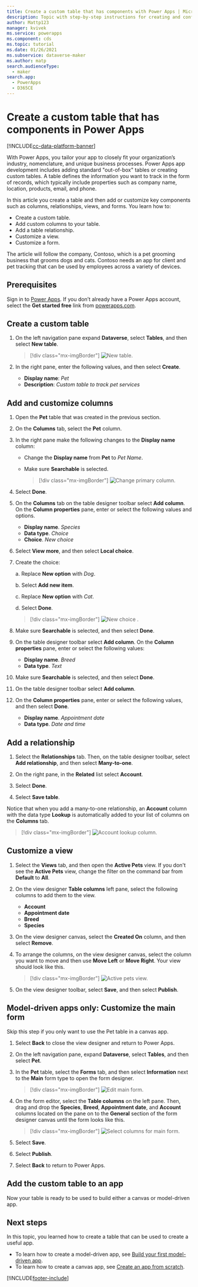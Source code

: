 ```yaml
---
title: Create a custom table that has components with Power Apps | Microsoft Docs
description: Topic with step-by-step instructions for creating and configuring a table to use with a Power Apps app.
author: Mattp123
manager: kvivek
ms.service: powerapps
ms.component: cds
ms.topic: tutorial
ms.date: 01/26/2021
ms.subservice: dataverse-maker
ms.author: matp
search.audienceType: 
  - maker
search.app: 
  - PowerApps
  - D365CE
---
```


# Create a custom table that has components in Power Apps

[!INCLUDE[cc-data-platform-banner](../../includes/cc-data-platform-banner.md)]

With Power Apps, you tailor your app to closely fit your organization’s industry, nomenclature, and unique business processes. Power Apps app development includes adding standard "out-of-box" tables or creating custom tables. A table defines the information you want to track in the form of records, which typically include properties such as company name, location, products, email, and phone.

In this article you create a table and then add or customize key components such as columns, relationships, views, and forms. You learn how to:

- Create a custom table.
- Add custom columns to your table.
- Add a table relationship.
- Customize a view.
- Customize a form.

The article will follow the company, Contoso, which is a pet grooming business that grooms dogs and cats. Contoso needs an app for client and pet tracking that can be used by employees across a variety of devices.

## Prerequisites

Sign in to [Power Apps](https://make.powerapps.com/?utm_source=padocs&utm_medium=linkinadoc&utm_campaign=referralsfromdoc). If you don’t already have a Power Apps account, select the **Get started free** link from [powerapps.com](https://make.powerapps.com/?utm_source=padocs&utm_medium=linkinadoc&utm_campaign=referralsfromdoc).

## Create a custom table

1. On the left navigation pane expand **Dataverse**, select **Tables**, and then select **New table**.

    > [!div class="mx-imgBorder"] 
    > ![New table.](media/create-custom-entity/create-new-entity.png)

2. In the right pane, enter the following values, and then select **Create**.

    - **Display name**: *Pet* 
    - **Description**: *Custom table to track pet services*

## Add and customize columns

1. Open the **Pet** table that was created in the previous section.

1. On the **Columns** tab, select the **Pet** column.

1. In the right pane make the following changes to the **Display name** column: 

    - Change the **Display name** from **Pet** to *Pet Name*.
    - Make sure **Searchable** is selected.
  
      > [!div class="mx-imgBorder"] 
      > ![Change primary column.](media/create-custom-entity/primary-field.png)

1. Select **Done**.

1. On the **Columns** tab on the table designer toolbar select **Add column**. On the **Column properties** pane, enter or select the following values and options.
    - **Display name**. *Species*
    - **Data type**. *Choice*
    - **Choice**. *New choice*
  
1. Select **View more**, and then select **Local choice**.

1. Create the choice:

      a. Replace **New option** with *Dog*.
      
      b. Select **Add new item**. 
        
      c.  Replace **New option** with *Cat*. 
        
      d. Select **Done**.

    > [!div class="mx-imgBorder"] 
    > ![New choice .](media/create-custom-entity/optionset-add-items.png)

1. Make sure **Searchable** is selected, and then select **Done**.

1. On the table designer toolbar select **Add column**. On the **Column properties** pane, enter or select the following values:
    - **Display name**. *Breed*
    - **Data type**. *Text*

1. Make sure **Searchable** is selected, and then select **Done**.

1. On the table designer toolbar select **Add column**. 

1. On the **Column properties** pane, enter or select the following values, and then select **Done**.
    - **Display name**. *Appointment date*
    - **Data type**. *Date and time*

## Add a relationship

1. Select the **Relationships** tab. Then, on the table designer toolbar, select **Add relationship**, and then select **Many-to-one**.

1. On the right pane, in the **Related** list select **Account**.

1. Select **Done**.

1. Select **Save table**.

  Notice that when you add a many-to-one relationship, an **Account** column with the data type **Lookup** is automatically added to your list of columns on the **Columns** tab.
  > [!div class="mx-imgBorder"]
  > ![Account lookup column.](media/create-custom-entity/account-lookup-field.png)

## Customize a view

1. Select the **Views** tab, and then open the **Active Pets** view. If you don't see the **Active Pets** view, change the filter on the command bar from **Default** to **All**.

1. On the view designer **Table columns** left pane, select the following columns to add them to the view.

    - **Account**
    - **Appointment date**
    - **Breed**
    - **Species**

1. On the view designer canvas, select the **Created On** column, and then select **Remove**.

1. To arrange the columns, on the view designer canvas, select the column you want to move and then use **Move Left** or **Move Right**. Your view should look like this.
    > [!div class="mx-imgBorder"] 
    > ![Active pets view.](media/create-custom-entity/active-pets-view.png)

1. On the view designer toolbar, select **Save**, and then select **Publish**.  

## Model-driven apps only: Customize the main form

Skip this step if you only want to use the Pet table in a canvas app.

1. Select **Back** to close the view designer and return to Power Apps.

1. On the left navigation pane, expand **Dataverse**, select **Tables**, and then select **Pet**.

1. In the **Pet** table, select the **Forms** tab, and then select **Information** next to the **Main** form type to open the form designer.

    > [!div class="mx-imgBorder"] 
    > ![Edit main form.](media/create-custom-entity/main-form-edit.png)

1. On the form editor, select the  **Table columns** on the left pane. Then, drag and drop the **Species**, **Breed**, **Appointment date**, and **Account** columns located on the pane on to the **General** section of the form designer canvas until the form looks like this.

    > [!div class="mx-imgBorder"] 
    > ![Select columns for main form.](media/create-custom-entity/main-form-edit2.png) 

1. Select **Save**.

1. Select **Publish**.

1. Select **Back** to return to Power Apps.

## Add the custom table to an app

Now your table is ready to be used to build either a canvas or model-driven app.

## Next steps

In this topic, you learned how to create a table that can be used to create a useful app. 
- To learn how to create a model-driven app, see [Build your first model-driven app](../model-driven-apps/build-first-model-driven-app.md).
- To learn how to create a canvas app, see [Create an app from scratch](../canvas-apps/get-started-create-from-blank.md).


[!INCLUDE[footer-include](../../includes/footer-banner.md)]